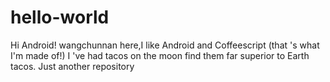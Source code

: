 # hello-world
Hi Android!
wangchunnan here,I like Android and Coffeescript (that 's what I'm made of!)
I 've had tacos on the moon find them far superior to Earth tacos.
Just another repository
